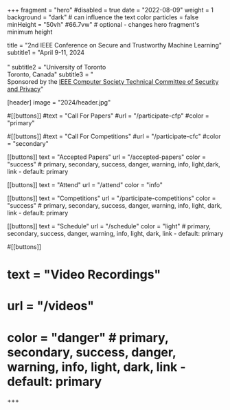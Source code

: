 +++
fragment = "hero"
#disabled = true
date = "2022-08-09"
weight = 1
background = "dark" # can influence the text color
particles = false
minHeight = "50vh" #66.7vw" # optional - changes hero fragment's minimum height

title = "2nd IEEE Conference on Secure and Trustworthy Machine Learning"
subtitle1 = "April 9-11, 2024<br><br>"
subtitle2 = "University of Toronto<br>Toronto, Canada"
subtitle3 = "<br>Sponsored by the [IEEE Computer Society Technical Committee of Security and Privacy](https://www.ieee-security.org/)"

[header]
  image = "2024/header.jpg"

#[[buttons]]
#text = "Call For Papers"
#url = "/participate-cfp"
#color = "primary"

#[[buttons]]
#text = "Call For Competitions"
#url = "/participate-cfc"
#color = "secondary" 

[[buttons]]
  text = "Accepted Papers"
  url = "/accepted-papers"
  color = "success" # primary, secondary, success, danger, warning, info, light,dark, link - default: primary
  
[[buttons]]
text = "Attend"
url = "/attend"
color = "info"



[[buttons]]
text = "Competitions"
url = "/participate-competitions"
color = "success" # primary, secondary, success, danger, warning, info, light, dark, link - default: primary


[[buttons]]
  text = "Schedule"
  url = "/schedule"
  color = "light" # primary, secondary, success, danger, warning, info, light, dark, link - default: primary

#[[buttons]]
#  text = "Video Recordings"
#  url = "/videos"
#  color = "danger" # primary, secondary, success, danger, warning, info, light, dark, link - default: primary

+++

